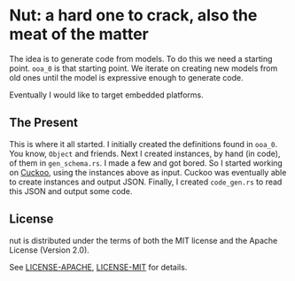 # Nut: a hard one to crack, also the meat of the matter

The idea is to generate code from models.
To do this we need a starting point.
`ooa_0` is that starting point.
We iterate on creating new models from old ones until the model is expressive enough to generate code.

Eventually I would like to target embedded platforms.

## The Present

This is where it all started.
I initially created the definitions found in `ooa_0`.
You know, `Object` and friends.
Next I created instances, by hand (in code), of them in `gen_schema.rs`.
I made a few and got bored.
So I started working on [Cuckoo](https://git.uberfoo.com/uberfoo/cuckoo), using the instances above as input.
Cuckoo was eventually able to create instances and output JSON.
Finally, I created `code_gen.rs` to read this JSON and output some code.

## License

nut is distributed under the terms of both the MIT license and the Apache License (Version 2.0).

See [LICENSE-APACHE](LICENSE-APACHE), [LICENSE-MIT](LICENSE-MIT) for details.